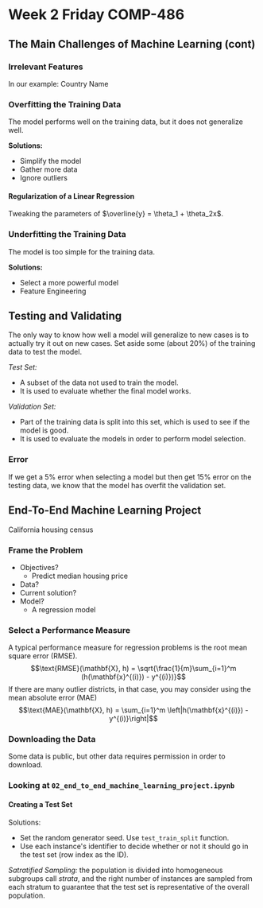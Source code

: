 # Week 2 Friday COMP-486
## The Main Challenges of Machine Learning (cont)
### Irrelevant Features
In our example: Country Name

### Overfitting the Training Data
The model performs well on the training data, but it does not generalize well.

**Solutions:**
- Simplify the model
- Gather more data
- Ignore outliers

#### Regularization of a Linear Regression
Tweaking the parameters of $\overline{y} = \theta_1 + \theta_2x$.

### Underfitting the Training Data
The model is too simple for the training data.

**Solutions:**
- Select a more powerful model
- Feature Engineering

## Testing and Validating
The only way to know how well a model will generalize to new cases is to actually try it out on new cases.
Set aside some (about 20%) of the training data to test the model.

*Test Set:*
- A subset of the data not used to train the model.
- It is used to evaluate whether the final model works.

*Validation Set:*
- Part of the training data is split into this set, which is used to see if the model is good.
- It is used to evaluate the models in order to perform model selection.

### Error
If we get a 5% error when selecting a model but then get 15% error on the testing data, we know that the model has overfit the validation set.

## End-To-End Machine Learning Project
California housing census
### Frame the Problem
- Objectives?
  - Predict median housing price
- Data?
- Current solution?
- Model?
  - A regression model

### Select a Performance Measure
A typical performance measure for regression problems is the root mean square error (RMSE).
$$\text{RMSE}(\mathbf{X}, h) = \sqrt{\frac{1}{m}\sum_{i=1}^m (h(\mathbf{x}^{(i)}) - y^{(i)})}$$
If there are many outlier districts, in that case, you may consider using the mean absolute error (MAE)
$$\text{MAE}(\mathbf{X}, h) = \sum_{i=1}^m \left|h(\mathbf{x}^{(i)}) - y^{(i)}\right|$$

### Downloading the Data
Some data is public, but other data requires permission in order to download.

### Looking at `02_end_to_end_machine_learning_project.ipynb`

#### Creating a Test Set
Solutions:
- Set the random generator seed. Use `test_train_split` function.
- Use each instance's identifier to decide whether or not it should go in the test set (row index as the ID).

*Satratified Sampling:* the population is divided into homogeneous subgroups call *strata*, and the right number of instances are sampled from each stratum to guarantee that the test set is representative of the overall population.